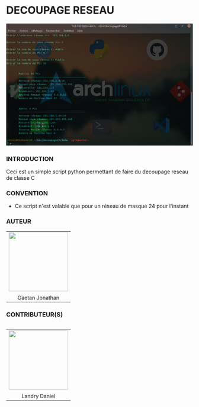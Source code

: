 # DECOUPAGE RESEAU

<img src="https://github.com/gaetan1903/decoupage-sous-reseau/blob/master/data/preview.png">


### INTRODUCTION
  Ceci est un simple script python permettant de faire du decoupage reseau de classe C

### CONVENTION

* Ce script n'est valable que pour un réseau de masque 24 pour l'instant 

### AUTEUR
<table>
<tr>
  <td align="center"><img width='160' height='160' src="https://avatars0.githubusercontent.com/u/43904633?s=460&v=4"></td>
</tr>
<tr>
  <td align="center">Gaetan Jonathan</td>
 </tr>
<table>

### CONTRIBUTEUR(S)

<table>
<tr>
  <td align="center"><img width='160' height='160' src="https://avatars0.githubusercontent.com/u/47665507?s=400&v=4"></td>
</tr>
<tr>
  <td align="center">Landry Daniel</td>
 </tr>
<table>


